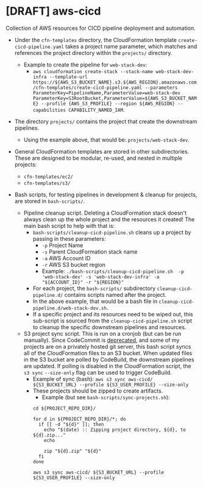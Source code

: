 # [DRAFT] aws-cicd
Collection of AWS resources for CICD pipeline deployment and automation.

* Under the `cfn-templates` directory, the CloudFormation template `create-cicd-pipeline.yaml` takes a project name parameter, which matches and references the project directory within the `projects/` directory.
  * Example to create the pipeline for `web-stack-dev`:
    * `aws cloudformation create-stack --stack-name web-stack-dev-infra --template-url https://${AWS_S3_BUCKET_NAME}.s3.${AWS_REGION}.amazonaws.com/cfn-templates/create-cicd-pipeline.yaml --parameters ParameterKey=PipelineName,ParameterValue=web-stack-dev ParameterKey=S3RootBucket,ParameterValue=${AWS_S3_BUCKET_NAME} --profile {AWS_S3_PROFILE} --region ${AWS_REGION} --capabilities CAPABILITY_NAMED_IAM`.
* The directory `projects/` contains the project that create the downstream pipelines.
    * Using the example above, that would be: `projects/web-stack-dev`.
* General CloudFormation templates are stored in other subdirectories. These are designed to be modular, re-used, and nested in multiple projects:
  * `cfn-templates/ec2/`
  * `cfn-templates/s3/`

* Bash scripts, for testing pipelines in development & cleanup for projects, are stored in `bash-scripts/`.
  * Pipeline cleanup script. Deleting a CloudFormation stack doesn't always clean up the whole project and the resources it created! The main bash script to help with that is:
    * `bash-scripts/cleanup-cicd-pipeline.sh` cleans up a project by passing in these parameters:
      * `-p` Project Name
      * `-s` Parent CloudFormation stack name
      * `-a` AWS Account ID
      * `-r` AWS S3 bucket region
      * Example: `./bash-scripts/cleanup-cicd-pipeline.sh  -p 'web-stack-dev' -s 'web-stack-dev-infra' -a "${ACCOUNT_ID}" -r "${REGION}"`
    * For each project, the `bash-scripts/` subdirectory `cleanup-cicd-pipeline.d/` contains scripts named after the project.
    * In the above example, that would be a bash file in `cleanup-cicd-pipeline.d/web-stack-dev.sh`.
    * If a specific project and its resources need to be wiped out, this sub-script is sourced from the `cleanup-cicd-pipeline.sh` script to cleanup the specific downstream pipelines and resources.
  * S3 project sync script. This is run on a cronjob (but can be run manually). Since CodeCommit is [deprecated](https://aws.amazon.com/blogs/devops/how-to-migrate-your-aws-codecommit-repository-to-another-git-provider/), and some of my projects are on a privately hosted git server, this bash script syncs all of the CloudFormation files to an S3 bucket. When updated files in the S3 bucket are polled by CodeBuild, the downstream pipelines are updated. If polling is disabled in the CloudFormation script, the `s3 sync` `--size-only` flag can be used to trigger CodeBuild.
    * Example of sync (bash): `aws s3 sync aws-cicd/ ${S3_BUCKET_URL} --profile ${S3_USER_PROFILE} --size-only`
    * These projects should be zipped to create artifacts.
      * Example (but see `bash-scripts/sync-projects.sh`): 
      ```
      cd ${PROJECT_REPO_DIR}/
      
      for d in ${PROJECT_REPO_DIR}/*; do
        if [[ -d "${d}" ]]; then
          echo "$(date) :: Zipping project directory, ${d}, to ${d}.zip..."
          echo
      
          zip "${d}.zip" "${d}"
        fi
      done
              
      aws s3 sync aws-cicd/ ${S3_BUCKET_URL} --profile ${S3_USER_PROFILE} --size-only
      ```
